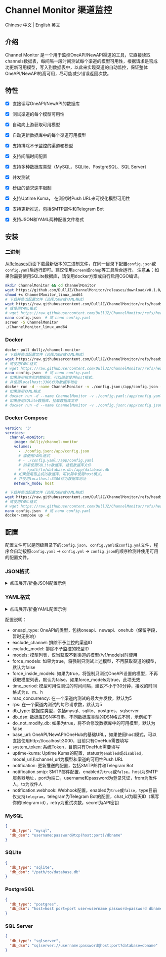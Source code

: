 # Channel Monitor 渠道监控

Chinese 中文 | [English 英文](README.md)

## 介绍

Channel Monitor 是一个用于监控OneAPI/NewAPI渠道的工具，它直接读取channels数据表，每间隔一段时间测试每个渠道的模型可用性，根据请求是否成功更新可用模型，写入到数据表中，以此来实现渠道的自动监控，保证整体OneAPI/NewAPI的高可用，尽可能减少错误返回次数。

## 特性

- [x] 直接读写OneAPI/NewAPI的数据库
- [x] 测试渠道的每个模型可用性
- [x] 自动向上游获取可用模型
- [x] 自动更新数据库中的每个渠道可用模型
- [x] 支持排除不予监控的渠道和模型
- [x] 支持间隔时间配置
- [x] 支持多种数据库类型（MySQL、SQLite、PostgreSQL、SQL Server）
- [x] 并发测试
- [x] 秒级的请求速率限制
- [x] 支持Uptime Kuma， 在测试时Push URL来可视化模型可用性
- [x] 支持更新推送，包括SMTP邮件和Telegram Bot
- [x] 支持JSON和YAML两种配置文件格式


## 安装

### 二进制

从[Releases](https://github.com/DullJZ/ChannelMonitor/releases)页面下载最新版本的二进制文件，在同一目录下配置`config.json`或`config.yaml`后运行即可。建议使用`screen`或`nohup`等工具后台运行。
注意⚠️：如果你需要使用SQLite数据库，请使用docker方案或自行启用CGO编译。

```bash
mkdir ChannelMonitor && cd ChannelMonitor
wget https://github.com/DullJZ/ChannelMonitor/releases/download/v0.1.0/ChannelMonitor_linux_amd64
chmod +x ChannelMonitor_linux_amd64
# 下载并修改配置文件（选择JSON或YAML格式）
wget https://raw.githubusercontent.com/DullJZ/ChannelMonitor/refs/heads/main/config_example.json -O config.json
# 或使用YAML格式
# wget https://raw.githubusercontent.com/DullJZ/ChannelMonitor/refs/heads/main/config_example.yaml -O config.yaml
nano config.json  # 或 nano config.yaml
screen -S ChannelMonitor
./ChannelMonitor_linux_amd64
```

### Docker

```bash
docker pull dulljz/channel-monitor
# 下载并修改配置文件（选择JSON或YAML格式）
wget https://raw.githubusercontent.com/DullJZ/ChannelMonitor/refs/heads/main/config_example.json -O config.json
# 或使用YAML格式
# wget https://raw.githubusercontent.com/DullJZ/ChannelMonitor/refs/heads/main/config_example.yaml -O config.yaml
nano config.json  # 或 nano config.yaml
# 如果使用宿主机的数据库，可以简单使用host模式，
# 并使用localhost:3306作为数据库地址
docker run -d --name ChannelMonitor -v ./config.json:/app/config.json --net host dulljz/channel-monitor
# 如果使用YAML格式
# docker run -d --name ChannelMonitor -v ./config.yaml:/app/config.yaml --net host dulljz/channel-monitor
# 如果使用SQLite数据库，挂载数据库文件
# docker run -d --name ChannelMonitor -v ./config.json:/app/config.json -v /path/to/database.db:/app/database.db dulljz/channel-monitor
```

### Docker Compose

```yaml
version: '3'
services:
  channel-monitor:
    image: dulljz/channel-monitor
    volumes:
      - ./config.json:/app/config.json
      # 或使用YAML格式
      # - ./config.yaml:/app/config.yaml
      # 如果使用SQLite数据库，挂载数据库文件
      # - /path/to/database.db:/app/database.db
    # 如果使用宿主机的数据库，可以简单使用host模式，
    # 并使用localhost:3306作为数据库地址
    network_mode: host
```

```bash
# 下载并修改配置文件（选择JSON或YAML格式）
wget https://raw.githubusercontent.com/DullJZ/ChannelMonitor/refs/heads/main/config_example.json -O config.json
# 或使用YAML格式
# wget https://raw.githubusercontent.com/DullJZ/ChannelMonitor/refs/heads/main/config_example.yaml -O config.yaml
nano config.json  # 或 nano config.yaml
docker-compose up -d
```

## 配置

配置文件可以是同级目录下的`config.json`、`config.yaml`或`config.yml`文件，程序会自动按照`config.yaml` -> `config.yml` -> `config.json`的顺序检测并使用可用的配置文件。

### JSON格式

<details>
<summary>点击展开/折叠JSON配置示例</summary>

```json
{
  "oneapi_type": "oneapi",
  "exclude_channel": [5],
  "exclude_model": ["advanced-voice", "minimax_s2v-01", "minimax_video-01", "minimax_video-01-live2d"],
  "models": ["gpt-3.5-turbo", "gpt-4o"],
  "force_models": false,
  "force_inside_models": false,
  "time_period": "1h",
  "max_concurrent": 5,
  "rps": 5,
  "db_type": "YOUR_DB_TYPE",
  "db_dsn": "YOUR_DB_DSN",
  "do_not_modify_db": false,
  "base_url": "http://localhost:3000",
  "system_token": "YOUR_SYSTEM_TOKEN",
  "uptime-kuma": {
    "status": "disabled",
    "model_url": {
      "gpt-3.5-turbo": "https://demo.kuma.pet/api/push/A12n43563?status=up&msg=OK&ping=",
      "gpt-4o": "https://demo.kuma.pet/api/push/ArJd2BOUJN?status=up&msg=OK&ping="
    },
    "channel_url": {
      "5": "https://demo.kuma.pet/api/push/ArJd2BOUJN?status=up&msg=OK&ping="
    }
  },
  "notification": {
    "smtp": {
      "enabled": false,
      "host": "smtp.example.com",
      "port": 25,
      "username": "your-email@example.com",
      "password": "your-password",
      "from": "sender@example.com",
      "to": "recipient@example.com"
    },
    "webhook": {
      "enabled": false,
      "type": "telegram",
      "telegram": {
        "chat_id": "YOUR_CHAT_ID",
        "retry": 3
      },
      "secret": "YOUR_WEBHOOK_SECRET"
    }
  }
}
```

</details>

### YAML格式

<details>
<summary>点击展开/折叠YAML配置示例</summary>

```yaml
oneapi_type: oneapi
exclude_channel: [5]
exclude_model: 
  - advanced-voice
  - minimax_s2v-01
  - minimax_video-01
  - minimax_video-01-live2d
models: 
  - gpt-3.5-turbo
  - gpt-4o
force_models: false
force_inside_models: false
time_period: 1h
max_concurrent: 5
rps: 5
db_type: YOUR_DB_TYPE
db_dsn: YOUR_DB_DSN
do_not_modify_db: false
base_url: http://localhost:3000
system_token: YOUR_SYSTEM_TOKEN
uptime-kuma:
  status: disabled
  model_url:
    gpt-3.5-turbo: https://demo.kuma.pet/api/push/A12n43563?status=up&msg=OK&ping=
    gpt-4o: https://demo.kuma.pet/api/push/ArJd2BOUJN?status=up&msg=OK&ping=
  channel_url:
    "5": https://demo.kuma.pet/api/push/ArJd2BOUJN?status=up&msg=OK&ping=
notification:
  smtp:
    enabled: false
    host: smtp.example.com
    port: 25
    username: your-email@example.com
    password: your-password
    from: sender@example.com
    to: recipient@example.com
  webhook:
    enabled: false
    type: telegram
    telegram:
      chat_id: YOUR_CHAT_ID
      retry: 3
    secret: YOUR_WEBHOOK_SECRET
```

</details>

配置说明：
- oneapi_type: OneAPI的类型，包括oneapi、newapi、onehub（保留字段，暂时无影响）
- exclude_channel: 排除不予监控的渠道ID
- exclude_model: 排除不予监控的模型ID  
- models: 模型列表，仅当获取不到渠道的模型(/v1/models)时使用
- force_models: 如果为true，将强制只测试上述模型，不再获取渠道的模型，默认为false
- force_inside_models: 如果为true，将强制只测试OneAPI设置的模型，不再获取模型列表，默认为false。如果force_models为true，此项无效 
- time_period: 模型可用性测试的时间间隔，建议不小于30分钟，接收的时间格式为s、m、h
- max_concurrency: 在一个渠道内测试的最大并发数，默认为5
- rps: 在一个渠道内测试的每秒请求数，默认为5
- db_type: 数据库类型，包括mysql、sqlite、postgres、sqlserver
- db_dsn: 数据库DSN字符串，不同数据库类型的DSN格式不同，示例如下
- do_not_modify_db: 如果为true，将不会修改数据库中的可用模型，默认为false
- base_url: OneAPI/NewAPI/OneHub的基础URL，如果使用host模式，可以直接使用http://localhost:3000，目前只有OneHub需要填写
- system_token: 系统Token，目前只有OneHub需要填写
- uptime-kuma: Uptime Kuma的配置，status为`enabled`或`disabled`，model_url和channel_url为模型和渠道的可用性Push URL
- notification: 更新推送的配置，包括SMTP邮件和Telegram Bot
- notification.smtp: SMTP邮件配置，enabled为`true`或`false`，host为SMTP服务器地址，port为端口，username和password为登录凭证，from为发件人，to为收件人
- notification.webhook: Webhook配置，enabled为`true`或`false`，type目前仅支持`telegram`，telegram为Telegram Bot的配置，chat_id为聊天ID（填写你的telegram id），retry为重试次数，secret为API密钥

### MySQL

```json
{
  "db_type": "mysql",
  "db_dsn": "username:password@tcp(host:port)/dbname"
}
```

### SQLite

```json
{
  "db_type": "sqlite",
  "db_dsn": "/path/to/database.db"
}
```

### PostgreSQL

```json
{
  "db_type": "postgres",
  "db_dsn": "host=host port=port user=username password=password dbname=dbname sslmode=disable"
}
```

### SQL Server

```json
{
  "db_type": "sqlserver",
  "db_dsn": "sqlserver://username:password@host:port?database=dbname"
}
```


